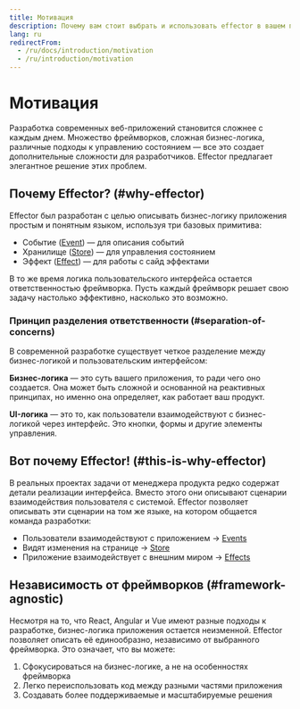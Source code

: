 ```yaml
---
title: Мотивация
description: Почему вам стоит выбрать и использовать effector в вашем проекте
lang: ru
redirectFrom:
  - /ru/docs/introduction/motivation
  - /ru/introduction/motivation
---
```


# Мотивация

Разработка современных веб-приложений становится сложнее с каждым днем. Множество фреймворков, сложная бизнес-логика, различные подходы к управлению состоянием — все это создает дополнительные сложности для разработчиков. Effector предлагает элегантное решение этих проблем.

## Почему Effector? (#why-effector)

Effector был разработан с целью описывать бизнес-логику приложения простым и понятным языком, используя три базовых примитива:

- Событие ([Event](/ru/api/effector/Event)) — для описания событий
- Хранилище ([Store](/ru/api/effector/Store)) — для управления состоянием
- Эффект ([Effect](/ru/api/effector/Effect)) — для работы с сайд эффектами

В то же время логика пользовательского интерфейса остается ответственностью фреймворка.
Пусть каждый фреймворк решает свою задачу настолько эффективно, насколько это возможно.

### Принцип разделения ответственности (#separation-of-concerns)

В современной разработке существует четкое разделение между бизнес-логикой и пользовательским интерфейсом:

**Бизнес-логика** — это суть вашего приложения, то ради чего оно создается. Она может быть сложной и основанной на реактивных принципах, но именно она определяет, как работает ваш продукт.

**UI-логика** — это то, как пользователи взаимодействуют с бизнес-логикой через интерфейс. Это кнопки, формы и другие элементы управления.

## Вот почему Effector! (#this-is-why-effector)

В реальных проектах задачи от менеджера продукта редко содержат детали реализации интерфейса. Вместо этого они описывают сценарии взаимодействия пользователя с системой. Effector позволяет описывать эти сценарии на том же языке, на котором общается команда разработки:

- Пользователи взаимодействуют с приложением → [Events](/ru/api/effector/Event)
- Видят изменения на странице → [Store](/ru/api/effector/Store)
- Приложение взаимодействует с внешним миром → [Effects](/ru/api/effector/Effect)

## Независимость от фреймворков (#framework-agnostic)

Несмотря на то, что React, Angular и Vue имеют разные подходы к разработке, бизнес-логика приложения остается неизменной. Effector позволяет описать её единообразно, независимо от выбранного фреймворка.
Это означает, что вы можете:

1. Сфокусироваться на бизнес-логике, а не на особенностях фреймворка
2. Легко переиспользовать код между разными частями приложения
3. Создавать более поддерживаемые и масштабируемые решения
